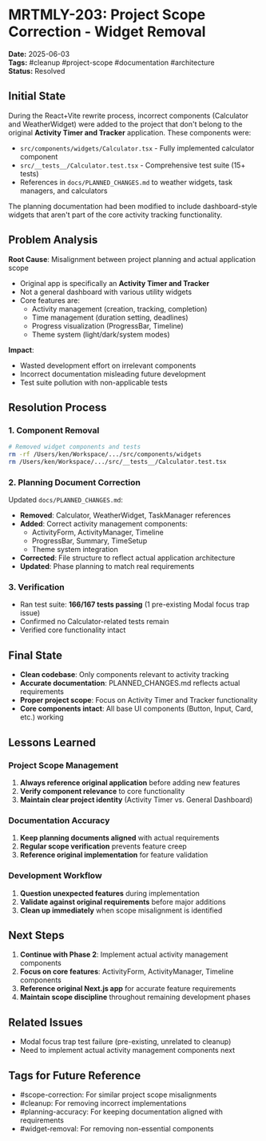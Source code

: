 # MRTMLY-203: Project Scope Correction - Widget Removal

**Date:** 2025-06-03  
**Tags:** #cleanup #project-scope #documentation #architecture  
**Status:** Resolved

## Initial State
During the React+Vite rewrite process, incorrect components (Calculator and WeatherWidget) were added to the project that don't belong to the original **Activity Timer and Tracker** application. These components were:

- `src/components/widgets/Calculator.tsx` - Fully implemented calculator component
- `src/__tests__/Calculator.test.tsx` - Comprehensive test suite (15+ tests)
- References in `docs/PLANNED_CHANGES.md` to weather widgets, task managers, and calculators

The planning documentation had been modified to include dashboard-style widgets that aren't part of the core activity tracking functionality.

## Problem Analysis
**Root Cause**: Misalignment between project planning and actual application scope
- Original app is specifically an **Activity Timer and Tracker**
- Not a general dashboard with various utility widgets
- Core features are:
  - Activity management (creation, tracking, completion)
  - Time management (duration setting, deadlines)
  - Progress visualization (ProgressBar, Timeline)
  - Theme system (light/dark/system modes)

**Impact**: 
- Wasted development effort on irrelevant components
- Incorrect documentation misleading future development
- Test suite pollution with non-applicable tests

## Resolution Process

### 1. Component Removal
```bash
# Removed widget components and tests
rm -rf /Users/ken/Workspace/.../src/components/widgets
rm /Users/ken/Workspace/.../src/__tests__/Calculator.test.tsx
```

### 2. Planning Document Correction
Updated `docs/PLANNED_CHANGES.md`:
- **Removed**: Calculator, WeatherWidget, TaskManager references
- **Added**: Correct activity management components:
  - ActivityForm, ActivityManager, Timeline
  - ProgressBar, Summary, TimeSetup
  - Theme system integration
- **Corrected**: File structure to reflect actual application architecture
- **Updated**: Phase planning to match real requirements

### 3. Verification
- Ran test suite: **166/167 tests passing** (1 pre-existing Modal focus trap issue)
- Confirmed no Calculator-related tests remain
- Verified core functionality intact

## Final State
- **Clean codebase**: Only components relevant to activity tracking
- **Accurate documentation**: PLANNED_CHANGES.md reflects actual requirements
- **Proper project scope**: Focus on Activity Timer and Tracker functionality
- **Core components intact**: All base UI components (Button, Input, Card, etc.) working

## Lessons Learned

### Project Scope Management
1. **Always reference original application** before adding new features
2. **Verify component relevance** to core functionality
3. **Maintain clear project identity** (Activity Timer vs. General Dashboard)

### Documentation Accuracy
1. **Keep planning documents aligned** with actual requirements
2. **Regular scope verification** prevents feature creep
3. **Reference original implementation** for feature validation

### Development Workflow
1. **Question unexpected features** during implementation
2. **Validate against original requirements** before major additions
3. **Clean up immediately** when scope misalignment is identified

## Next Steps
1. **Continue with Phase 2**: Implement actual activity management components
2. **Focus on core features**: ActivityForm, ActivityManager, Timeline components
3. **Reference original Next.js app** for accurate feature requirements
4. **Maintain scope discipline** throughout remaining development phases

## Related Issues
- Modal focus trap test failure (pre-existing, unrelated to cleanup)
- Need to implement actual activity management components next

## Tags for Future Reference
- #scope-correction: For similar project scope misalignments
- #cleanup: For removing incorrect implementations
- #planning-accuracy: For keeping documentation aligned with requirements
- #widget-removal: For removing non-essential components
